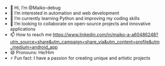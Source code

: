 - 👋 Hi, I’m @Maiko-debug
- 👀 I’m interested in automation and web development
- 🌱 I’m currently learning Python and improving my coding skills
- 💞️ I’m looking to collaborate on open-source projects and innovative applications
- 📫 How to reach me https://www.linkedin.com/in/maiko-a-a60486248?utm_source=share&utm_campaign=share_via&utm_content=profile&utm_medium=android_app
- 😄 Pronouns: He/Him
- ⚡ Fun fact: I have a passion for creating unique and artistic projects

<!---
Maiko-debug/Maiko-debug is a ✨ special ✨ repository because its `README.md` (this file) appears on your GitHub profile.
You can click the Preview link to take a look at your changes.
--->
